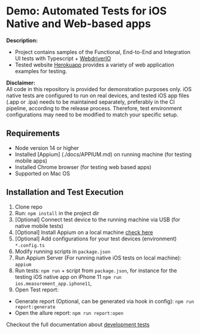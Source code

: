 # Demo: Automated Tests for iOS Native and Web-based apps

**Description:** 
- Project contains samples of the Functional, End-to-End and Integration UI tests with Typescript + [WebdriverIO](https://webdriver.io/)
- Tested website [Herokuapp](https://the-internet.herokuapp.com/) provides a variety of web application examples for testing. 

**Disclaimer:**  
   All code in this repository is provided for demonstration purposes only. iOS native tests are configured to run on real devices, and tested iOS app files (.app or .ipa) needs to be maintained separately, preferably in the CI pipeline, according to the release process. Therefore, test environment configurations may need to be modified to match your specific setup.

## Requirements
- Node version 14 or higher
- Installed [Appium] (./docs/APPIUM.md) on running machine (for testing mobile apps)
- Installed Chrome browser (for testing web based apps)
- Supported on Mac OS

## Installation and Test Execution

1. Clone repo
2. Run: `npm install` in the project dir
3. [Optional] Connect test device to the running machine via USB (for native mobile tests)
4. [Optional] Install Appium on a local machine [check here](./docs/APPIUM.md)
5. [Optional] Add configurations for your test devices (environment)  `*.config.ts`
6. Modify running scripts in `package.json`
7. Run Appium Server (For running native iOS tests on local machine): `appium`
8. Run tests: `npm run` + script from `package.json`, for instance for the testing iOS native app on iPhone 11  `npm run ios.measurement_app.iphone11`, 
9. Open Test report: 
 - Generate report (Optional, can be generated via hook in config): `npm run report:generate` 
 - Open the allure report: `npm run report:open`

Checkout the full documentation about [development tests](./docs/CONTRIBUTING.md)
